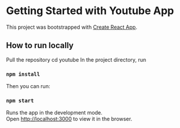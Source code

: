 # Getting Started with Youtube App

This project was bootstrapped with [Create React App](https://github.com/facebook/create-react-app).

## How to run locally 
Pull the repository
cd youtube
In the project directory, run 
### `npm install`

Then you can run:

### `npm start`

Runs the app in the development mode.\
Open [http://localhost:3000](http://localhost:3000) to view it in the browser.
